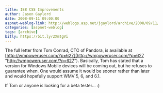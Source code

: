 ```yaml
---
title: IE8 CSS Improvements
author: Jason Gaylord
date: 2008-09-11 09:00:00
aspnet-weblog-link: http://weblogs.asp.net/jgaylord/archive/2008/09/11/pandora-to-be-released-for-windows-mobile.aspx
categories: [aspnet-weblog]
tags: [archive]
bitly: https://bit.ly/2XmtgVi
---
```


The full letter from Tom Conrad, CTO of Pandora, is available at [http://wmpoweruser.com/?p=627](http://wmpoweruser.com/?p=627 "http://wmpoweruser.com/?p=627"). Basically, Tom has stated that a version for Windows Mobile devices will be coming out, but he refuses to guarantee when. One would assume it would be sooner rather than later and would hopefully support WMV 5, 6, and 6.1.

If Tom or anyone is looking for a beta tester... :)